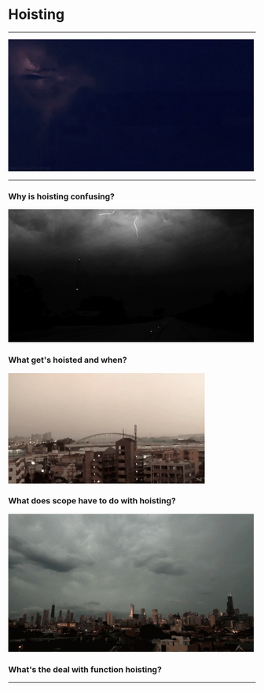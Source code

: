 # Hoisting  

---  

![WOW lightning!](lightning.gif)  

---  


### Why is hoisting confusing?  


![WOW lightning!](darklightning.gif)  

### What get's hoisted and when?  


![WOW lightning & trains!](lightning-train.gif)  

### What does scope have to do with hoisting?  


![More lightning?](ltning.gif)  

### What's the deal with function hoisting?  


---   









